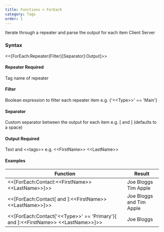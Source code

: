 ```yaml
---
title: Functions > ForEach
category: Tags
order: 1
---
```


Iterate through a repeater and parse the output for each item
<span class="badge platform">Client</span>&nbsp;<span class="badge platform">Server</span>

### Syntax

&lt;&lt;[ForEach:Repeater{Filter}[Separator]:Output]&gt;&gt;

#### Repeater <span class="badge platform">Required</span>
Tag name of repeater

#### Filter
Boolean expression to filter each repeater item e.g. {&apos;&lt;&lt;Type&gt;&gt;&apos; == &apos;Main&apos;}

#### Separator
Custom separator between the output for each item e.g. [ and ] (defaults to a space)

#### Output <span class="badge platform">Required</span>
Text and &lt;&lt;tags&gt;&gt; e.g. &lt;&lt;FirstName&gt;&gt; &lt;&lt;LastName&gt;&gt;

#### Examples

|Function|Result|
|---|---|
|&lt;&lt;[ForEach:Contact:&lt;&lt;FirstName&gt;&gt; &lt;&lt;LastName&gt;&gt;]&gt;&gt;|Joe Bloggs Tim Apple|
|&lt;&lt;[ForEach:Contact[ and ]:&lt;&lt;FirstName&gt;&gt; &lt;&lt;LastName&gt;&gt;]&gt;&gt;|Joe Bloggs and Tim Apple|
|&lt;&lt;[ForEach:Contact{&apos;&lt;&lt;Type&gt;&gt;&apos; == &apos;Primary&apos;}[ and ]:&lt;&lt;FirstName&gt;&gt; &lt;&lt;LastName&gt;&gt;]&gt;&gt;|Joe Bloggs|

